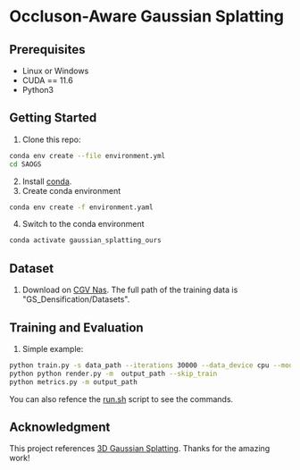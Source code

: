 # Occluson-Aware Gaussian Splatting

## Prerequisites
* Linux or Windows
* CUDA == 11.6
* Python3

## Getting Started
1. Clone this repo:
```sh
conda env create --file environment.yml
cd SAOGS
```
2. Install [conda](https://www.anaconda.com/).
3. Create conda environment
```sh
conda env create -f environment.yaml
```
4. Switch to the conda environment
```sh
conda activate gaussian_splatting_ours
```
## Dataset
1. Download on [CGV Nas](https://cgv.cs.nthu.edu.tw:5001/). The full path of the training data is "GS_Densification/Datasets".

## Training and Evaluation
1. Simple example:
```sh
python train.py -s data_path --iterations 30000 --data_device cpu --model_path output_path --eval -r 1
python python render.py -m  output_path --skip_train
python metrics.py -m output_path
```
You can also refence the [run.sh](run.sh) script to see the commands.

## Acknowledgment
This project references [3D Gaussian Splatting](https://github.com/graphdeco-inria/gaussian-splatting). Thanks for the amazing work!
